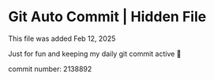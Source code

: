 # Git Auto Commit | Hidden File

This file was added Feb 12, 2025

Just for fun and keeping my daily git commit active 🤪

commit number: 2138892
